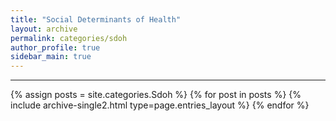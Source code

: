 ```yaml
---
title: "Social Determinants of Health"
layout: archive
permalink: categories/sdoh
author_profile: true
sidebar_main: true
---
```


<!-- 공백이 포함되어 있는 카테고리 이름의 경우 site.categories['a b c'] 이런식으로! -->

***

{% assign posts = site.categories.Sdoh %}
{% for post in posts %} {% include archive-single2.html type=page.entries_layout %} {% endfor %}
